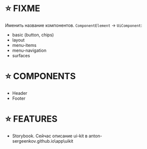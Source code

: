 # ⭐️ FIXME

Именить название компонентов. `ComponentElement` -> `UiComponent`:
- basic (button, chips)
- layout
- menu-items
- menu-navigation
- surfaces

# ⭐️ COMPONENTS

- Header
- Footer

# ⭐️ FEATURES

- Storybook. Сейчас описание ui-kit в anton-sergeenkov.github.io\app\uikit
